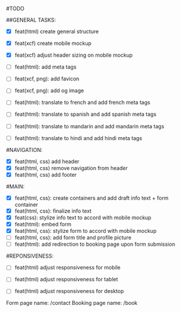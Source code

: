 #TODO

##GENERAL TASKS:
- [X] feat(html) create general structure
- [X] feat(xcf) create mobile mockup
- [X] feat(xcf) adjust header sizing on mobile mockup
- [ ] feat(html): add meta tags
- [ ] feat(xcf, png): add favicon
- [ ] feat(xcf, png): add og image
- [ ] feat(html): translate to french and add french meta tags
- [ ] feat(html): translate to spanish and add spanish meta tags
- [ ] feat(html): translate to mandarin and add mandarin meta tags
- [ ] feat(html): translate to hindi and add hindi meta tags


#NAVIGATION:
- [X] feat(html, css) add header
- [X] feat(html, css) remove navigation from header
- [X] feat(html, css) add footer

#MAIN:
- [X] feat(html, css): create containers and add draft info text + form container
- [X] feat(html, css): finalize info text
- [X] feat(css): stylize info text to accord with mobile mockup
- [X] feat(html): embed form
- [X] feat(html, css): stylize form to accord with mobile mockup
- [ ] feat(html, css): add form title and profile picture
- [ ] feat(html): add redirection to booking page upon form submission

#REPONSIVENESS:
- [ ] feat(html) adjust responsiveness for mobile
- [ ] feat(html) adjust responsiveness for tablet
- [ ] feat(html) adjust responsiveness for desktop


Form page name: /contact
Booking page name: /book